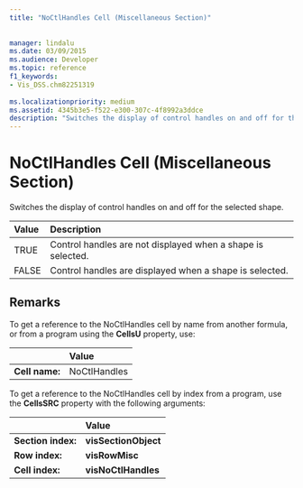 ```yaml
---
title: "NoCtlHandles Cell (Miscellaneous Section)"
 
 
manager: lindalu
ms.date: 03/09/2015
ms.audience: Developer
ms.topic: reference
f1_keywords:
- Vis_DSS.chm82251319
 
ms.localizationpriority: medium
ms.assetid: 4345b3e5-f522-e300-307c-4f8992a3ddce
description: "Switches the display of control handles on and off for the selected shape."
---
```


# NoCtlHandles Cell (Miscellaneous Section)

Switches the display of control handles on and off for the selected shape.
  
|**Value**|**Description**|
|:-----|:-----|
| TRUE  <br/> | Control handles are not displayed when a shape is selected. |
| FALSE  <br/> | Control handles are displayed when a shape is selected. |
   
## Remarks

To get a reference to the NoCtlHandles cell by name from another formula, or from a program using the **CellsU** property, use: 
  
||Value |
|:-----|:-----|
| **Cell name:**  <br/> | NoCtlHandles  <br/> |
   
To get a reference to the NoCtlHandles cell by index from a program, use the **CellsSRC** property with the following arguments: 
  
||Value |
|:-----|:-----|
| **Section index:**  <br/> |**visSectionObject** <br/> |
| **Row index:**  <br/> |**visRowMisc** <br/> |
| **Cell index:**  <br/> |**visNoCtlHandles** <br/> |
   

